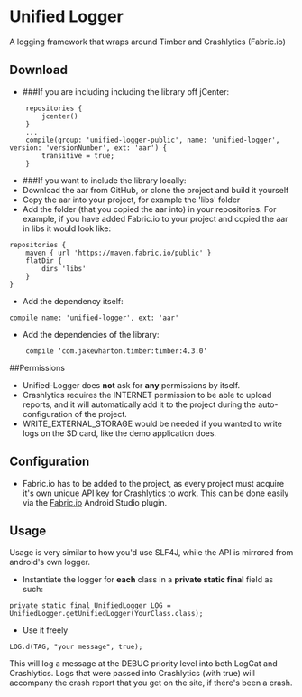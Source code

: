 # Unified Logger

A logging framework that wraps around Timber and Crashlytics (Fabric.io)

## Download
* ###If you are including including the library off jCenter:
```
    repositories {
        jcenter()
    }
    ...
    compile(group: 'unified-logger-public', name: 'unified-logger', version: 'versionNumber', ext: 'aar') {
        transitive = true;
    }
```

* ###If you want to include the library locally:
* Download the aar from GitHub, or clone the project and build it yourself
* Copy the aar into your project, for example the 'libs' folder
* Add the folder (that you copied the aar into) in your repositories. For example, if you have added Fabric.io to your project and copied the aar in libs it would look like:
```
repositories {
    maven { url 'https://maven.fabric.io/public' }
    flatDir {
        dirs 'libs'
    }
}
```
* Add the dependency itself:
```
compile name: 'unified-logger', ext: 'aar'
```
* Add the dependencies of the library:
```
    compile 'com.jakewharton.timber:timber:4.3.0'
```


##Permissions
* Unified-Logger does **not** ask for **any** permissions by itself.
* Crashlytics requires the INTERNET permission to be able to upload reports, and it will automatically add it to the project during the auto-configuration of the project.
* WRITE_EXTERNAL_STORAGE would be needed if you wanted to write logs on the SD card, like the demo application does.

## Configuration
* Fabric.io has to be added to the project, as every project must acquire it's own unique API key for Crashlytics to work. This can be done easily via the [Fabric.io] Android Studio plugin.

## Usage

Usage is very similar to how you'd use SLF4J, while the API is mirrored from android's own logger.
* Instantiate the logger for **each** class in a **private static final** field as such:
```
private static final UnifiedLogger LOG = UnifiedLogger.getUnifiedLogger(YourClass.class);
```
* Use it freely
```
LOG.d(TAG, "your message", true);
```

This will log a message at the DEBUG priority level into both LogCat and Crashlytics. Logs that were passed into Crashlytics (with true) will accompany the crash report that you get on the site, if there's been a crash.


[Fabric.io]:https://get.fabric.io/
